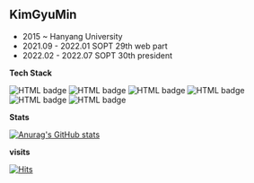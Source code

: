 ## KimGyuMin

- 2015 ~ Hanyang University 
- 2021.09 - 2022.01 SOPT 29th web part
- 2022.02 - 2022.07 SOPT 30th president


**Tech Stack**

![HTML badge](https://img.shields.io/badge/-HTML-%23E34F26?logo=HTML5&logoColor=white&style=for-the-badge) ![HTML badge](https://img.shields.io/badge/-CSS-%231572B6?logo=CSS3&logoColor=white&style=for-the-badge) ![HTML badge](https://img.shields.io/badge/-JavaScript-%23F7DF1E?logo=JavaScript&logoColor=white&style=for-the-badge)
![HTML badge](https://img.shields.io/badge/-React-%2361DAFB?logo=React&logoColor=white&style=for-the-badge) ![HTML badge](https://img.shields.io/badge/-TypeScript-%233178C6?logo=TypeScript&logoColor=white&style=for-the-badge) ![HTML badge](https://img.shields.io/badge/-Next.js-%23000000?logo=Next.js&logoColor=white&style=for-the-badge) 

**Stats**

[![Anurag's GitHub stats](https://github-readme-stats.vercel.app/api?username=Gyuminn&show_icons=true&theme=tokyonight)](https://github.com/anuraghazra/github-readme-stats)


**visits**

 [![Hits](https://hits.seeyoufarm.com/api/count/incr/badge.svg?url=https%3A%2F%2Fgithub.com%2FGyuminn&count_bg=%2379C83D&title_bg=%23555555&icon=&icon_color=%23E7E7E7&title=hits&edge_flat=false)](https://hits.seeyoufarm.com)
